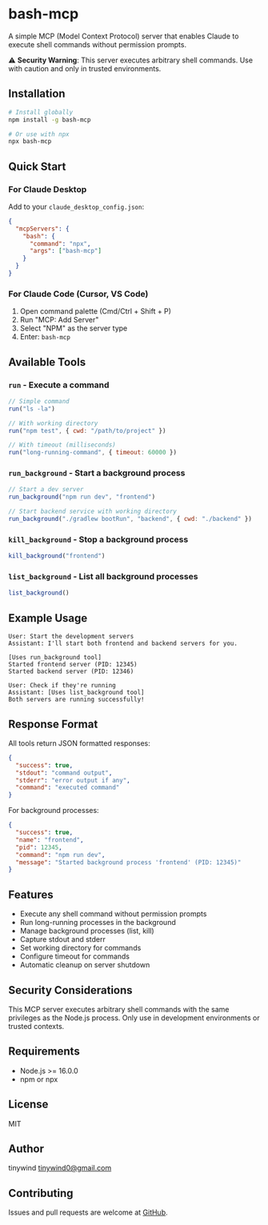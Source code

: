 # bash-mcp

A simple MCP (Model Context Protocol) server that enables Claude to execute shell commands without permission prompts.

⚠️ **Security Warning**: This server executes arbitrary shell commands. Use with caution and only in trusted environments.

## Installation

```bash
# Install globally
npm install -g bash-mcp

# Or use with npx
npx bash-mcp
```

## Quick Start

### For Claude Desktop

Add to your `claude_desktop_config.json`:

```json
{
  "mcpServers": {
    "bash": {
      "command": "npx",
      "args": ["bash-mcp"]
    }
  }
}
```

### For Claude Code (Cursor, VS Code)

1. Open command palette (Cmd/Ctrl + Shift + P)
2. Run "MCP: Add Server"
3. Select "NPM" as the server type
4. Enter: `bash-mcp`

## Available Tools

### `run` - Execute a command
```javascript
// Simple command
run("ls -la")

// With working directory
run("npm test", { cwd: "/path/to/project" })

// With timeout (milliseconds)
run("long-running-command", { timeout: 60000 })
```

### `run_background` - Start a background process
```javascript
// Start a dev server
run_background("npm run dev", "frontend")

// Start backend service with working directory
run_background("./gradlew bootRun", "backend", { cwd: "./backend" })
```

### `kill_background` - Stop a background process
```javascript
kill_background("frontend")
```

### `list_background` - List all background processes
```javascript
list_background()
```

## Example Usage

```
User: Start the development servers
Assistant: I'll start both frontend and backend servers for you.

[Uses run_background tool]
Started frontend server (PID: 12345)
Started backend server (PID: 12346)

User: Check if they're running
Assistant: [Uses list_background tool]
Both servers are running successfully!
```

## Response Format

All tools return JSON formatted responses:

```json
{
  "success": true,
  "stdout": "command output",
  "stderr": "error output if any",
  "command": "executed command"
}
```

For background processes:
```json
{
  "success": true,
  "name": "frontend",
  "pid": 12345,
  "command": "npm run dev",
  "message": "Started background process 'frontend' (PID: 12345)"
}
```

## Features

- Execute any shell command without permission prompts
- Run long-running processes in the background
- Manage background processes (list, kill)
- Capture stdout and stderr
- Set working directory for commands
- Configure timeout for commands
- Automatic cleanup on server shutdown

## Security Considerations

This MCP server executes arbitrary shell commands with the same privileges as the Node.js process. Only use in development environments or trusted contexts.

## Requirements

- Node.js >= 16.0.0
- npm or npx

## License

MIT

## Author

tinywind <tinywind0@gmail.com>

## Contributing

Issues and pull requests are welcome at [GitHub](https://github.com/tinywind/bash-mcp).
